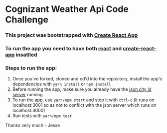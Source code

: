 # Cognizant Weather Api Code Challenge

### This project was bootstrapped with [Create React App](https://github.com/facebookincubator/create-react-app)

### To run the app you need to have both [react](https://github.com/facebook/react) and [create-react-app](https://github.com/facebook/create-react-app) insatlled

### Steps to run the app:
1. Once you've forked, cloned and cd'd into the repository, install the app's dependencies with `yarn install` or `npm install`
2. Before running the app, make sure you already have the [json city id server](https://github.com/jtynerbryan/cognizant-city-server) running
3. To run the app, use `yarn/npm start` and stop it with `ctrl+c` (it runs on localhost:3001 so as not to conflict with the json server which runs on localhost:3000)
4. Run tests with `yarn/npm test`

Thanks very much - Jesse
